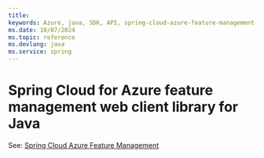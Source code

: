 ```yaml
---
title: 
keywords: Azure, java, SDK, API, spring-cloud-azure-feature-management-web, spring
ms.date: 10/07/2024
ms.topic: reference
ms.devlang: java
ms.service: spring
---
```

# Spring Cloud for Azure feature management web client library for Java

See: [Spring Cloud Azure Feature Management](https://github.com/Azure/azure-sdk-for-java/tree/main/sdk/spring/spring-cloud-azure-feature-management)

